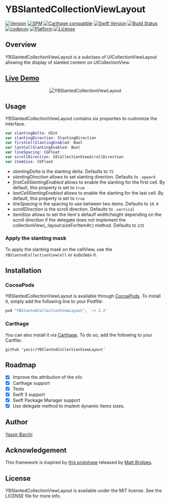# YBSlantedCollectionViewLayout

[![Version](https://img.shields.io/cocoapods/v/YBSlantedCollectionViewLayout.svg?style=flat)](http://cocoapods.org/pods/YBSlantedCollectionViewLayout)
[![SPM](https://img.shields.io/badge/SPM-ready-orange.svg)]()
[![Carthage compatible](https://img.shields.io/badge/Carthage-compatible-4BC51D.svg?style=flat)](https://github.com/Carthage/Carthage)
[![Swift Version](https://img.shields.io/badge/Swift-3.0.x-orange.svg)]()
[![Build Status](https://travis-ci.org/yacir/YBSlantedCollectionViewLayout.svg?branch=master)](https://travis-ci.org/yacir/YBSlantedCollectionViewLayout)
[![codecov](https://codecov.io/gh/yacir/YBSlantedCollectionViewLayout/branch/master/graph/badge.svg)](https://codecov.io/gh/yacir/YBSlantedCollectionViewLayout)
[![Platform](https://img.shields.io/cocoapods/p/YBSlantedCollectionViewLayout.svg?style=flat)](http://cocoapods.org/pods/YBSlantedCollectionViewLayout)
[![License](https://img.shields.io/cocoapods/l/YBSlantedCollectionViewLayout.svg?style=flat)](http://cocoapods.org/pods/YBSlantedCollectionViewLayout)

## Overview
YBSlantedCollectionViewLayout is a subclass of UICollectionViewLayout allowing the display of slanted content on UICollectionView.

## [Live Demo](https://appetize.io/app/nd8vgwg0rkke19nmw3wzkapr5g)

<p align="center">
  	<img src="https://cloud.githubusercontent.com/assets/2587473/13427516/d9af399e-dfb4-11e5-8109-ae997dc7c340.gif" alt="YBSlantedCollectionViewLayout" title="YBSlantedCollectionViewLayout"> 
</p>

## Usage

YBSlantedCollectionViewLayout contains six properties to customize the interface.

```swift
var slantingDelta: UInt
var slantingDirection: SlantingDirection
var firstCellSlantingEnabled: Bool
var lastCellSlantingEnabled: Bool
var lineSpacing: CGFloat
var scrollDirection: UICollectionViewScrollDirection
var itemSize: CGFloat
```

- _slantingDelta_ is the slanting delta.  Defaults to `75`
- _slantingDirection_ allows to set slanting direction. Defaults to `.upward`
- _firstCellSlantingEnabled_ allows to enable the slanting for the first cell. By default, this property is set to `true`
- _lastCellSlantingEnabled_ allows to enable the slanting for the last cell. By default, this property is set to `true`
- _lineSpacing_ is the spacing to use between two items. Defaults to `10.0`
- _scrollDirection_ is the scroll direction. Defaults to `.vertical`
- _itemSize_ allows to set the item's defaulf width/height depending on the scroll direction if the delegate does not implement the collectionView(_:layout:sizeForItemAt:) method. Defaults to `225`

### Apply the slanting mask 

To apply the slanting mask on the cellView, use the `YBSlantedCollectionViewCell` or subclass it.

## Installation

### CocoaPods
YBSlantedCollectionViewLayout is available through [CocoaPods](http://cocoapods.org). To install
it, simply add the following line to your Podfile:

```ruby
pod "YBSlantedCollectionViewLayout", '~> 2.2'
```

### Carthage

You can also install it via [Carthage](https://github.com/Carthage/Carthage). To do so, add the following to your Cartfile:

```terminal
github 'yacir/YBSlantedCollectionViewLayout'
```

## Roadmap
- [x] Improve the attribution of the clic
- [x] Carthage support
- [x] Tests
- [x] Swift 3 support
- [x] Swift Package Manager support
- [x] Use delegate method to implent dynamic items sizes.

## Author

[Yassir Barchi](https://linkedin.com/in/yassir-barchi-318a7949)

## Acknowledgement

This framework is inspired by [this prototype](https://dribbble.com/shots/1727594-Slanted-Table-Cells-With-Parallax?_=1456679145403) released by [Matt Bridges](https://dribbble.com/rrridges).


## License

YBSlantedCollectionViewLayout is available under the MIT license. See the LICENSE file for more info.
